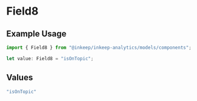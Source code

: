 # Field8

## Example Usage

```typescript
import { Field8 } from "@inkeep/inkeep-analytics/models/components";

let value: Field8 = "isOnTopic";
```

## Values

```typescript
"isOnTopic"
```